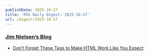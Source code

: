 ```yaml
---
publishDate: 2025-10-27
title: 'RSS Daily Digest: 2025-10-27'
url: /digest/2025-10-27
---
```


### [Jim Nielsen’s Blog](https://blog.jim-nielsen.com/)

  * [Don’t Forget These Tags to Make HTML Work Like You Expect](https://blog.jim-nielsen.com/2025/dont-forget-these-html-tags/)
  
